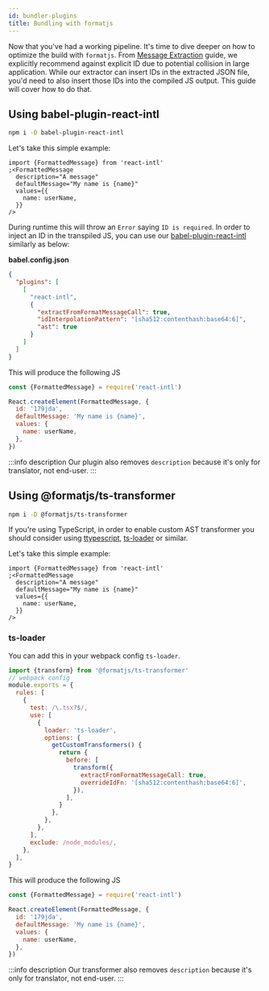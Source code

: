 ```yaml
---
id: bundler-plugins
title: Bundling with formatjs
---
```


Now that you've had a working pipeline. It's time to dive deeper on how to optimize the build with `formatjs`. From [Message Extraction](../getting-started/message-extraction.md) guide, we explicitly recommend against explicit ID due to potential collision in large application. While our extractor can insert IDs in the extracted JSON file, you'd need to also insert those IDs into the compiled JS output. This guide will cover how to do that.

## Using babel-plugin-react-intl

```sh
npm i -D babel-plugin-react-intl
```

Let's take this simple example:

```tsx
import {FormattedMessage} from 'react-intl'
;<FormattedMessage
  description="A message"
  defaultMessage="My name is {name}"
  values={{
    name: userName,
  }}
/>
```

During runtime this will throw an `Error` saying `ID is required`. In order to inject an ID in the transpiled JS, you can use our [babel-plugin-react-intl](../tooling/babel-plugin.md) similarly as below:

**babel.config.json**

```json
{
  "plugins": [
    [
      "react-intl",
      {
        "extractFromFormatMessageCall": true,
        "idInterpolationPattern": "[sha512:contenthash:base64:6]",
        "ast": true
      }
    ]
  ]
}
```

This will produce the following JS

```js
const {FormattedMessage} = require('react-intl')

React.createElement(FormattedMessage, {
  id: '179jda',
  defaultMessage: 'My name is {name}',
  values: {
    name: userName,
  },
})
```

:::info description
Our plugin also removes `description` because it's only for translator, not end-user.
:::

## Using @formatjs/ts-transformer

```sh
npm i -D @formatjs/ts-transformer
```

If you're using TypeScript, in order to enable custom AST transformer you should consider using [ttypescript](https://github.com/cevek/ttypescript), [ts-loader](https://github.com/TypeStrong/ts-loader) or similar.

Let's take this simple example:

```tsx
import {FormattedMessage} from 'react-intl'
;<FormattedMessage
  description="A message"
  defaultMessage="My name is {name}"
  values={{
    name: userName,
  }}
/>
```

### ts-loader

You can add this in your webpack config `ts-loader`.

```js
import {transform} from '@formatjs/ts-transformer'
// webpack config
module.exports = {
  rules: [
    {
      test: /\.tsx?$/,
      use: [
        {
          loader: 'ts-loader',
          options: {
            getCustomTransformers() {
              return {
                before: [
                  transform({
                    extractFromFormatMessageCall: true,
                    overrideIdFn: '[sha512:contenthash:base64:6]',
                  }),
                ],
              }
            },
          },
        },
      ],
      exclude: /node_modules/,
    },
  ],
}
```

This will produce the following JS

```js
const {FormattedMessage} = require('react-intl')

React.createElement(FormattedMessage, {
  id: '179jda',
  defaultMessage: 'My name is {name}',
  values: {
    name: userName,
  },
})
```

:::info description
Our transformer also removes `description` because it's only for translator, not end-user.
:::
